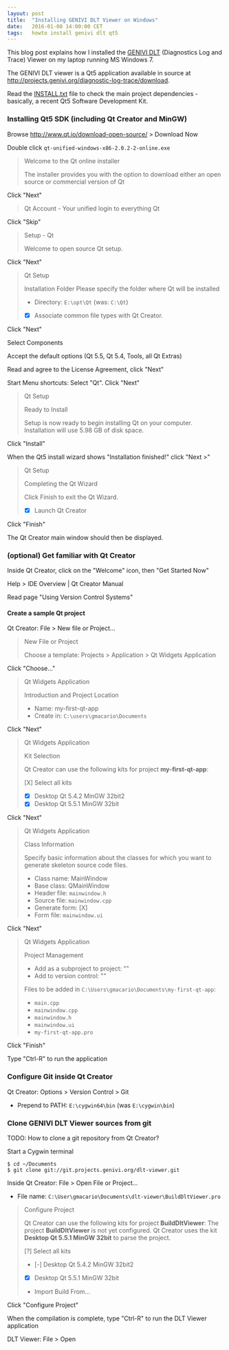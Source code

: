 ```yaml
---
layout: post
title:  "Installing GENIVI DLT Viewer on Windows"
date:   2016-01-08 14:00:00 CET
tags:   howto install genivi dlt qt5
---
```

<!-- markdown-link-check-disable -->

This blog post explains how I installed the [GENIVI DLT](http://projects.genivi.org/diagnostic-log-trace) (Diagnostics Log and Trace) Viewer on my laptop running MS Windows 7.

The GENIVI DLT viewer is a Qt5 application available in source at <http://projects.genivi.org/diagnostic-log-trace/download>.

Read the [INSTALL.txt](http://git.projects.genivi.org/?p=dlt-viewer.git;a=blob;f=INSTALL.txt;h=aa9f66ef82a1acd3df56ab97be74bf884a4eb0a9;hb=HEAD) file to check the main project dependencies - basically, a recent Qt5 Software Development Kit.

### Installing Qt5 SDK (including Qt Creator and MinGW)

<!-- (2016-01-08 09:51) -->

Browse <http://www.qt.io/download-open-source/> > Download Now

Double click `qt-unified-windows-x86-2.0.2-2-online.exe`

> Welcome to the Qt online installer
>
> The installer provides you with the option to download either an open source
> or commercial version of Qt

Click "Next"

> Qt Account - Your unified login to everything Qt

Click "Skip"

> Setup - Qt
>
> Welcome to open source Qt setup.

Click "Next"

> Qt Setup
>
> Installation Folder
> Please specify the folder where Qt will be installed
>
> * Directory: `E:\opt\Qt` (was: `C:\Qt`)
> * [X] Associate common file types with Qt Creator.

Click "Next"

Select Components

Accept the default options (Qt 5.5, Qt 5.4, Tools, all Qt Extras)

Read and agree to the License Agreement, click "Next"

Start Menu shortcuts: Select "Qt". Click "Next"

> Qt Setup
>
> Ready to Install
>
> Setup is now ready to begin installing Qt on your computer.
> Installation will use 5.98 GB of disk space.

<!-- (2016-01-08 09:57 CET) -->

Click "Install"

When the Qt5 install wizard shows "Installation finished!" click "Next >"

> Qt Setup
>
> Completing the Qt Wizard
>
> Click Finish to exit the Qt Wizard.
>
> * [X] Launch Qt Creator

Click "Finish"

The Qt Creator main window should then be displayed.

### (optional) Get familiar with Qt Creator

Inside Qt Creator, click on the "Welcome" icon, then "Get Started Now"

Help > IDE Overview | Qt Creator Manual

Read page "Using Version Control Systems"

#### Create a sample Qt project

Qt Creator: File > New file or Project...

> New File or Project
>
> Choose a template: Projects > Application > Qt Widgets Application

Click "Choose..."

> Qt Widgets Application
>
> Introduction and Project Location
>
> * Name: my-first-qt-app
> * Create in: `C:\users\gmacario\Documents`

Click "Next"

> Qt Widgets Application
>
> Kit Selection
>
> Qt Creator can use the following kits for project **my-first-qt-app**:
>
> [X] Select all kits
> * [X] Desktop Qt 5.4.2 MinGW 32bit2
> * [X] Desktop Qt 5.5.1 MinGW 32bit

Click "Next"

> Qt Widgets Application
>
> Class Information
>
> Specify basic information about the classes for which you want to generate skeleton source code files.
>
> * Class name: MainWindow
> * Base class: QMainWindow
> * Header file: `mainwindow.h`
> * Source file: `mainwindow.cpp`
> * Generate form: [X]
> * Form file: `mainwindow.ui`

Click "Next"

> Qt Widgets Application
>
> Project Management
>
> * Add as a subproject to project: "<none>"
> * Add to version control: "<none>"
>
> Files to be added in `C:\Users\gmacario\Documents\my-first-qt-app`:
> * `main.cpp`
> * `mainwindow.cpp`
> * `mainwindow.h`
> * `mainwindow.ui`
> * `my-first-qt-app.pro`

Click "Finish"

Type "Ctrl-R" to run the application

### Configure Git inside Qt Creator

Qt Creator: Options > Version Control > Git

* Prepend to PATH: `E:\cygwin64\bin` (was `E:\cygwin\bin`)

### Clone GENIVI DLT Viewer sources from git

TODO: How to clone a git repository from Qt Creator?

Start a Cygwin terminal

```
$ cd ~/Documents
$ git clone git://git.projects.genivi.org/dlt-viewer.git
```

Inside Qt Creator: File > Open File or Project...

* File name: `C:\User\gmacario\Documents\dlt-viewer\BuildDltViewer.pro`

> Configure Project
>
> Qt Creator can use the following kits for project **BuildDltViewer**:
> The project **BuildDltViewer** is not yet configured.
> Qt Creator uses the kit **Desktop Qt 5.5.1 MinGW 32bit** to parse the project.
>
> [?] Select all kits
> * [-] Desktop Qt 5.4.2 MinGW 32bit2
> * [X] Desktop Qt 5.5.1 MinGW 32bit
> * Import Build From...

Click "Configure Project"

When the compilation is complete, type "Ctrl-R" to run the DLT Viewer application

<!-- image: Capture-20160108-1050.png -->

DLT Viewer: File > Open

<!-- TODO: better image -->

<!-- markdown-link-check-enable -->
<!-- EOF -->
